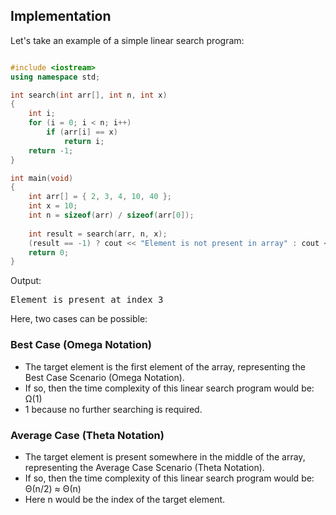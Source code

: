 ## Implementation

Let's take an example of a simple linear search program:

```c++

#include <iostream> 
using namespace std; 

int search(int arr[], int n, int x) 
{ 
	int i; 
	for (i = 0; i < n; i++) 
		if (arr[i] == x) 
			return i; 
	return -1; 
} 

int main(void) 
{ 
	int arr[] = { 2, 3, 4, 10, 40 }; 
	int x = 10; 
	int n = sizeof(arr) / sizeof(arr[0]); 
	
	int result = search(arr, n, x); 
	(result == -1) ? cout << "Element is not present in array" : cout << "Element is present at index " << result; 
	return 0; 
}

```

Output:
<pre>
Element is present at index 3
</pre>

Here, two cases can be possible:

### Best Case (Omega Notation)

- The target element is the first element of the array, representing the Best Case Scenario (Omega Notation).
- If so, then the time complexity of this linear search program would be: Ω(1)
- 1 because no further searching is required.

### Average Case (Theta Notation)

- The target element is present somewhere in the middle of the array, representing the Average Case Scenario (Theta Notation).
- If so, then the time complexity of this linear search program would be: Θ(n/2) ≈ Θ(n)
- Here n would be the index of the target element.




